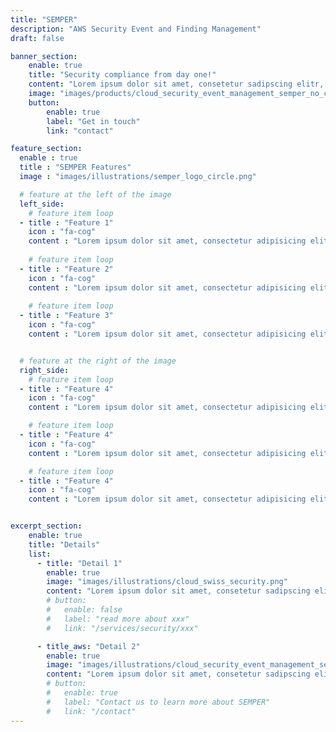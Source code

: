 ```yaml
---
title: "SEMPER"
description: "AWS Security Event and Finding Management"
draft: false

banner_section:
    enable: true
    title: "Security compliance from day one!"
    content: "Lorem ipsum dolor sit amet, consetetur sadipscing elitr, sed diam nonumy eirmod tempor invidunt ut labore et dolore magna aliquyam erat, sed diam voluptua. At vero eos et accusam et justo duo dolores et ea rebum. Stet clita kasd gubergren, no sea takimata sanctus est Lorem ipsum dolor sit amet. Lorem ipsum dolor sit amet, consetetur sadipscing elitr, sed diam nonumy eirmod tempor invidunt ut labore et dolore magna aliquyam erat, sed diam voluptua. At vero eos et accusam et justo duo dolores et ea rebum. Stet clita kasd gubergren, no sea takimata sanctus est Lorem ipsum dolor sit amet."
    image: "images/products/cloud_security_event_management_semper_no_circle.png"
    button:
        enable: true
        label: "Get in touch"
        link: "contact"

feature_section:
  enable : true
  title : "SEMPER Features"
  image : "images/illustrations/semper_logo_circle.png"

  # feature at the left of the image
  left_side:
    # feature item loop
  - title : "Feature 1"
    icon : "fa-cog"
    content : "Lorem ipsum dolor sit amet, consectetur adipisicing elit. Voluptatem, inventore?"
    
    # feature item loop
  - title : "Feature 2"
    icon : "fa-cog"
    content : "Lorem ipsum dolor sit amet, consectetur adipisicing elit. Voluptatem, inventore?"
    
    # feature item loop
  - title : "Feature 3"
    icon : "fa-cog"
    content : "Lorem ipsum dolor sit amet, consectetur adipisicing elit. Voluptatem, inventore?"


  # feature at the right of the image
  right_side:
    # feature item loop
  - title : "Feature 4"
    icon : "fa-cog"
    content : "Lorem ipsum dolor sit amet, consectetur adipisicing elit. Voluptatem, inventore?"

    # feature item loop
  - title : "Feature 4"
    icon : "fa-cog"
    content : "Lorem ipsum dolor sit amet, consectetur adipisicing elit. Voluptatem, inventore?"

    # feature item loop
  - title : "Feature 4"
    icon : "fa-cog"
    content : "Lorem ipsum dolor sit amet, consectetur adipisicing elit. Voluptatem, inventore?"


excerpt_section:
    enable: true
    title: "Details"
    list:
      - title: "Detail 1"
        enable: true
        image: "images/illustrations/cloud_swiss_security.png"
        content: "Lorem ipsum dolor sit amet, consetetur sadipscing elitr, sed diam nonumy eirmod tempor invidunt ut labore et dolore magna aliquyam erat, sed diam voluptua. At vero eos et accusam et justo duo dolores et ea rebum. Stet clita kasd gubergren, no sea takimata sanctus est Lorem ipsum dolor sit amet"
        # button:
        #   enable: false
        #   label: "read more about xxx"
        #   link: "/services/security/xxx"

      - title_aws: "Detail 2"
        enable: true
        image: "images/illustrations/cloud_security_event_management_semper.png"
        content: "Lorem ipsum dolor sit amet, consetetur sadipscing elitr, sed diam nonumy eirmod tempor invidunt ut labore et dolore magna aliquyam erat, sed diam voluptua. At vero eos et accusam et justo duo dolores et ea rebum. Stet clita kasd gubergren, no sea takimata sanctus est Lorem ipsum dolor sit amet"
        # button:
        #   enable: true
        #   label: "Contact us to learn more about SEMPER"
        #   link: "/contact"
---
```

